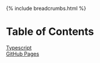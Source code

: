 {% include breadcrumbs.html %}

# Table of Contents

[Typescript](typescript)  
[GitHub Pages](githubPages)  
